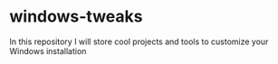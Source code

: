 # windows-tweaks
In this repository I will store cool projects and tools to customize your Windows installation
